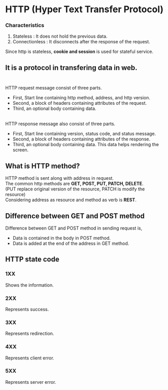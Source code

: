 # HTTP (Hyper Text Transfer Protocol)
### Characteristics
<ol>
  <li>Stateless : It does not hold the previous data.</li>
  <li>Connectionless : It disconnects after the response of the request.</li>
</ol>
Since http is stateless, <Strong>cookie and session</Strong> is used for stateful service.

## It is a protocol in transfering data in web.<br><br>

HTTP request message consist of three parts.<br>
<ul>
  <li>First, Start line containing http method, address, and http version.</li>
  <li>Second, a block of headers containing attributes of the request.</li>
  <li>Third, an optional body containing data.</li>
</ul>
<br>
HTTP response message also consist of three parts.<br>
<ul>
  <li>First, Start line containing version, status code, and status message.</li>
  <li>Second, a block of headers containing attributes of the response.</li>
  <li>Third, an optional body containing data. This data helps rendering the screen.</li>
</ul>

## What is <Strong>HTTP method</Strong>?
HTTP method is sent along with address in request.<br>
The common http methods are <Strong>GET, POST, PUT, PATCH, DELETE</Strong>.<br>
(PUT replace original version of the resource, PATCH is modify the resource)<br>
Considering address as resource and method as verb is <Strong>REST</Strong>.

## Difference between GET and POST method
Difference between GET and POST method in sending request is,<br>
<ul>
  <li>Data is contained in the body in POST method.</li>
  <li>Data is added at the end of the address in GET method.</li>
</ul>

## HTTP state code

### 1XX
Shows the information.<br>

### 2XX
Represents success.<br>

### 3XX
Represents redirection.<br>

### 4XX
Represents client error.<br>

### 5XX
Represents server error.<br>
